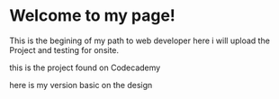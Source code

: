 # Welcome to my page!
This is the begining of my path to web developer 
here i will upload the Project and testing for onsite. 

this is the project  found on Codecademy 

here is my version basic on the design

